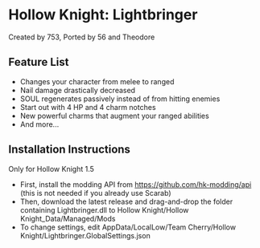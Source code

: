 # Hollow Knight: Lightbringer

Created by 753, Ported by 56 and Theodore

## Feature List

+ Changes your character from melee to ranged
+ Nail damage drastically decreased
+ SOUL regenerates passively instead of from hitting enemies
+ Start out with 4 HP and 4 charm notches
+ New powerful charms that augment your ranged abilities
+ And more...

## Installation Instructions

Only for Hollow Knight 1.5 
+ First, install the modding API from https://github.com/hk-modding/api (this is not needed if you already use Scarab)
+ Then, download the latest release and drag-and-drop the folder containing Lightbringer.dll to Hollow Knight/Hollow Knight_Data/Managed/Mods
+ To change settings, edit AppData/LocalLow/Team Cherry/Hollow Knight/Lightbringer.GlobalSettings.json
